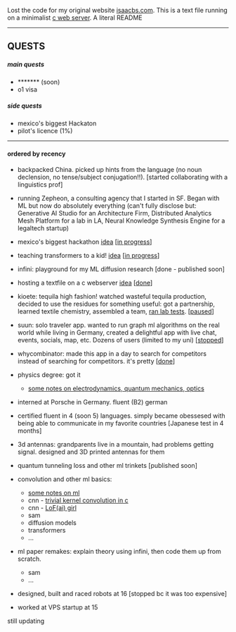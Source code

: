 Lost the code for my original website [isaacbs.com](https://isaacbs.com). This is a text file running on a minimalist [c web server](https://github.com/iDash3/tinywebserver.git). A literal README

- - - - - - - -

## QUESTS

##### main quests
- ******* (soon)
- o1 visa

##### side quests
- mexico's biggest Hackaton
- pilot's licence (1%)

- - - - - - - - 

#### ordered by recency 

- backpacked China. picked up hints from the language (no noun declension, no tense/subject conjugation!!). [started collaborating with a linguistics prof]

- running Zepheon, a consulting agency that I started in SF. Began with ML but now do absolutely everything (can't fully disclose but: Generative AI Studio for an Architecture Firm, Distributed Analytics Mesh Platform for a lab in LA, Neural Knowledge Synthesis Engine for a legaltech startup)

- mexico's biggest hackathon [idea](https://x.com/isaacbautistas/status/1789916104178946466) [[in progress](https://x.com/isaacbautistas/status/1791195744432796007)]
  
- teaching transformers to a kid! [idea](https://x.com/isaacbautistas/status/1793435710399160465) [[in progress](https://x.com/isaacbautistas/status/1794730213798268970)]

- infini: playground for my ML diffusion research [done - published soon]
  
- hosting a textfile on a c webserver [idea](https://x.com/isaacbautistas/status/1793762282339729601) [[done](https://txt.isaacbs.com/)]

- kioete: tequila high fashion! watched wasteful tequila production, decided to use the residues for something useful: got a partnership, learned textile chemistry, assembled a team, [ran lab tests](https://x.com/isaacbautistas/status/1729293604957429955).  [[paused](https://www.instagram.com/kioete/)] 

- suun: solo traveler app. wanted to run graph ml algorithms on the real world while living in Germany, created a delightful app with live chat, events, socials, map, etc. Dozens of users (limited to my uni) [[stopped](https://play.google.com/store/apps/details?id=sunn.app)]

- whycombinator: made this app in a day to search for competitors instead of searching for competitors. it's pretty [[done](https://whycombinator.app)]

- physics degree: got it
  - [some notes on electrodynamics, quantum mechanics, optics](https://github.com/iDash3/textbook_notes/tree/main)

- interned at Porsche in Germany. fluent (B2) german

- certified fluent in 4 (soon 5) languages. simply became obessesed with being able to communicate in my favorite countries [Japanese test in 4 months]

- 3d antennas: grandparents live in a mountain, had problems getting signal. designed and 3D printed antennas for them

- quantum tunneling loss and other ml trinkets [published soon]

- convolution and other ml basics:
  - [some notes on ml](https://github.com/iDash3/textbook_notes/tree/main)
  - cnn - [trivial kernel convolution in c](https://github.com/iDash3/Simple-Convolution-Kernel-Example)
  - cnn - [LoF(ai) girl](https://github.com/iDash3/LoFi-Girl-AI)
  - sam
  - diffusion models
  - transformers
  - ...

- ml paper remakes: explain theory using infini, then code them up from scratch.
  - sam
  - ...
 
- designed, built and raced robots at 16 [stopped bc it was too expensive]
 
- worked at VPS startup at 15
  
still updating
